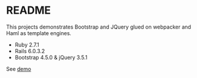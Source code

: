 # README

This projects demonstrates Bootstrap and JQuery glued on webpacker and Haml as template engines.

* Ruby 2.7.1
* Rails 6.0.3.2
* Bootstrap 4.5.0 & jQuery 3.5.1

See [demo](https://todos-rails6-webpacker.herokuapp.com/)
